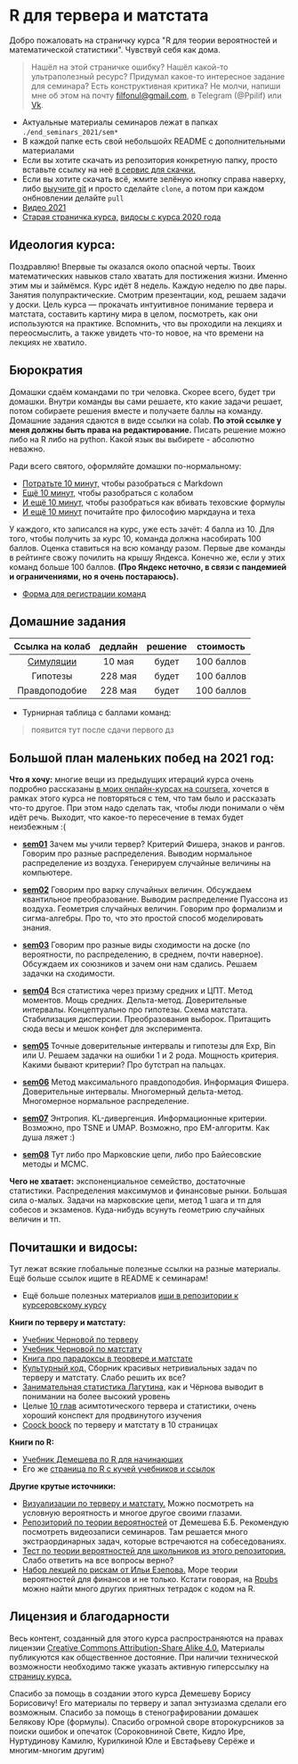 # R для тервера и матстата

Добро пожаловать на страничку курса "R для теории вероятностей и математической статистики". Чувствуй себя как дома.

> Нашёл на этой страничке ошибку? Нашёл какой-то ультраполезный ресурс? Придумал какое-то интересное задание для семинара? Есть конструктивная критика? Не молчи, напиши мне об этом на почту filfonul@gmail.com, в Telegram (@Ppilif) или [Vk](https://vk.com/ppilif).

* Актуальные материалы семинаров лежат в папках `./end_seminars_2021/sem*`
* В каждой папке есть свой небольшойx README с дополнительными материалами
* Если вы хотите скачать из репозитория конкретную папку, просто вставьте ссылку на неё [в сервис для скачки.](https://minhaskamal.github.io/DownGit/#/home)
* Если вы хотите скачать всё, жмите зелёную кнопку справа наверху, либо [выучите git](https://nbviewer.jupyter.org/github/FUlyankin/LaTeX/blob/master/Logi_2019/sem_8/Intro_git_ssh.ipynb) и просто сделайте `clone`, а потом при каждом онбновлении делайте `pull`
* [Видео 2021](https://www.youtube.com/playlist?list=PLNKXA-74YGLgug7l557PiN-hPNCPVmKsJ)
* [Cтарая страничка курса,](https://fulyankin.github.io/r_probability/) [видосы с курса 2020 года](https://www.youtube.com/playlist?list=PLNKXA-74YGLhv3CdwExDVxMa0DmA4ASg_)


## Идеология курса:

Поздравляю! Впервые ты оказался около опасной черты. Твоих математических навыков стало хватать для постижения жизни. Именно этим мы и займёмся. Курс идёт 8 недель. Каждую неделю по две пары. Занятия полупрактические. Смотрим презентации, код, решаем задачи у доски. Цель курса — прокачать интуитивное понимание тервера и матстата, составить картину мира в целом, посмотреть, как они используются на практике. Вспомнить, что вы проходили на лекциях и переосмыслить, а также увидеть что-то новое, на что времени на лекциях не хватило.


## Бюрократия

Домашки сдаём командами по три человка. Скорее всего, будет три домашки. Внутри команды вы сами решаете, кто какие задачи решает, потом собираете решения вместе и получаете баллы на команду. Домашние задания сдаются в виде ссылки на colab. __По этой ссылке у меня должны быть права на редактирование.__ Писать решение можно либо на R либо на python. Какой язык вы выбирете - абсолютно неважно. 

Ради всего святого, оформляйте домашки по-нормальному: 

- [Потратьте 10 минут,](http://www.markdowntutorial.com/) чтобы разобраться с Markdown
- [Ещё 10 минут,](https://colab.research.google.com/notebooks/intro.ipynb) чтобы разобраться с колабом
- [И ещё 10 минут,](https://ru.wikibooks.org/wiki/Математические_формулы_в_LaTeX) чтобы разобраться как вбивать теховские формулы
- [И ещё 10 минут](https://github.com/danlark1/hse_missing_cs_education/tree/master/layout_systems) почитайте про философию маркдауна и теха


У каждого, кто записался на курс, уже есть зачёт: 4 балла из 10. Для того, чтобы получить за курс 10, команда должна насобирать 100 баллов. Оценка ставиться на всю команду разом. Первые две команды в рейтинге свожу почилить на крышу Яндекса. Конечно же, если у этих команд больше 100 баллов. __(Про Яндекс неточно, в связи с пандемией и ограничениями, но я очень постараюсь).__

* [Форма для регистрации команд](https://docs.google.com/forms/d/e/1FAIpQLSfW1e5wSWF42xlYxjE-XpXusxd7BMKROrdaiz2lPPio_OPsqw/viewform)


## Домашние задания

| Ссылка на колаб | дедлайн | решение | стоимость |
|:---------------:|:-------:|:-------:|:---------:|
| [Симуляции](https://drive.google.com/file/d/1_d_o9_UvVeErRstAZ6-OIi7p94q8y17w/view?usp=sharing)       | 10 мая | будет   | 100 баллов|
| Гипотезы        | 228 мая | будет   | 100 баллов|
| Правдоподобие   | 228 мая | будет   | 100 баллов|


* Турнирная таблица с баллами команд:

> появится тут после сдачи первого дз


## Большой план маленьких побед на 2021 год:

__Что я хочу:__ многие вещи из предыдущих итераций курса очень подробно рассказаны [в моих онлайн-курсах на coursera,](https://www.coursera.org/specializations/machine-learning-from-statistics-to-neural-networks#courses) хочется в рамках этого курса не повторяться с тем, что там было и рассказать что-то другое. При этом надо сделать так, чтобы люди понимали о чём идёт речь. Выходит, что какое-то пересечение в темах будет неизбежным :(


- [__sem01__](./end_seminars_2021/sem01) Зачем мы учили тервер? Критерий Фишера, знаков и рангов. Говорим про разные распределения. Выводим нормальное распределение из воздуха. Генерируем случайные величины на компьютере. 

- [__sem02__](./end_seminars_2021/sem02) Говорим про варку случайных величин. Обсуждаем квантильное преобразование. Выводим распределение Пуассона из воздуха. Геометрия случайных величин. Говорим про формализм и сигма-алгебры. Про то, что это простой способ моделировать знания. 

- [__sem03__](./end_seminars_2021/sem03) Говорим про разные виды сходимости на доске (по вероятности, по распределению, в среднем, почти наверное). Обсуждаем их союзников и зачем они нам сдались. Решаем задачки на сходимости. 

- [__sem04__](./end_seminars_2021/sem04) Вся статистика через призму средних и ЦПТ. Метод моментов. Мощь средних. Дельта-метод. Доверительные интервалы. Концептуально про гипотезы. Схема матстата. Стабилизация дисперсии. Преобразования выборок. Притащить сюда весы и мешок конфет для эксперимента. 

- [__sem05__](./end_seminars_2021/sem05) Точные доверительные интервалы и гипотезы для Exp, Bin или U. Решаем задачки на ошибки 1 и 2 рода. Мощность критерия. Какими бывают критерии? Про бутстрап на пальцах. 

- [__sem06__](./end_seminars_2021/sem06) Метод максимального правдоподобия. Информация Фишера. Доверительные интервалы. Многомерный дельта-метод. Многомерное нормальное распределение. 

- [__sem07__](./end_seminars_2021/sem07) Энтропия. KL-дивергенция. Информационные критерии. Возможно, про TSNE и UMAP. Возможно, про EM-алгоритм. Как душа ляжет :) 

- [__sem08__](./end_seminars_2021/sem08) Тут либо про Марковские цепи, либо про Байесовские методы и MCMC.


__Чего не хватает:__ экспоненциальное семейство, достаточные статистики. Распределения максимумов и финансовые рынки. Большая сила o-малых. Задачи на марковские цепи, метод 1 шага и тп для собесов и экзаменов. Куда-нибудь всунуть геометрию случайных величин и тп. 


## Почиташки и видосы:

Тут лежат всякие глобальные полезные ссылки на разные материалы. Ещё больше ссылок ищите в README к семинарам!

* Ещё больше полезных материалов [ищи в репозитории к курсеровскому курсу](https://github.com/FUlyankin/matstat_coursera)


__Книги по терверу и матстату:__

* [Учебник Черновой по терверу](https://github.com/FUlyankin/r_probability/raw/master/books/Хороший%20учебник%20по%20терверу.pdf)
* [Учебник Черновой по матстату](https://github.com/FUlyankin/r_probability/raw/master/books/Хороший%20учебник%20по%20матстату.pdf)
* [Книга про парадоксы в теорвере и матстате ](https://github.com/FUlyankin/r_probability/raw/master/books/Sekej%20G.%20_Paradoksy%20v%20teorii%20verojatnostej_.pdf)
* [Культурный код.](https://github.com/bdemeshev/probability_dna) Сборник красивых нетривиальных задач по терверу и матстату. Слабо решить их все?
* [Занимательная статистика Лагутина,](https://yadi.sk/i/UuWhEn_L4X_Rwg) как и Чёрнова выводит в понимании на более высокий уровень
* Целые [10 глав](http://personal.psu.edu/drh20/asymp/lectures/asymp.pdf) асимтотического тервера и статистики, очень хороший конспект для продвинутого изучения 
* [Coock boock](http://statistics.zone/) по терверу и матстату в 10 страницах


__Книги по R:__

* [Учебник Демешева по R для начинающих](https://github.com/bdemeshev/r_manual_book)
* Его же [страница по R с кучей учебников и ссылок](https://github.com/bdemeshev/em301/wiki/R)


__Другие крутые источники:__

* [Визуализации по терверу и матстату.](http://students.brown.edu/seeing-theory/) Можно посмотреть на условную вероятность и многое другое своими глазами.
* [Репозиторий по теории вероятностей](http://bdemeshev.github.io/pr201/) от Демешева Б.Б. Рекомендую посмотреть видеозаписи семинаров. Там решается много экстраординарных задач, которые встречаются на собеседованиях.
* [Тест по теории вероятностей для школьников из этого репозитория.](https://github.com/FUlyankin/r_probability/blob/master/books/intro_test.pdf) Слабо ответить на все вопросы верно?
* [Набор лекций по рискам от Ильи Езепова.](hhttps://rpubs.com/iezepov) Море теории вероятностей для финансов и не только. Кстати говорая, на [Rpubs](https://rpubs.com/) можно найти много других приятных тетрадок с кодом на R.


## Лицензия и благодарности

Весь контент, созданный для этого курса распространяются на правах лицензии [Creative Commons Attribution-Share Alike 4.0.](https://creativecommons.org/licenses/by-sa/4.0/deed.ru) Материалы публикуются как общественное достояние. При наличии технической возможности необходимо также указать активную гиперссылку на [страницу курса.](https://fulyankin.github.io/R_probability/)

Спасибо за помощь в создании этого курса Демешеву Борису Борисовичу! Его материалы по терверу и запал энтузиазма сделали его возможным. Спасибо за помощь в стенографировании домашек Белякову Юре (формулы). Спасибо огромной своре второкурсников за поиски ошибок и опечаток (Сороковниной Свете, Кидло Ире, Нуртудинову Камилю, Курилкиной Юле и Евстафьеву Серёже и многим-многим другим)


<br>

<br>

